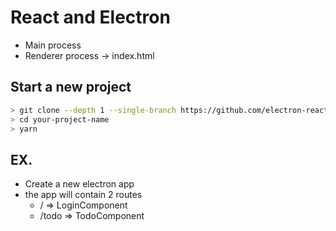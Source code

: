 # React and Electron

- Main process
- Renderer process -> index.html

## Start a new project

```bash
> git clone --depth 1 --single-branch https://github.com/electron-react-boilerplate/electron-react-boilerplate.git your-project-name
> cd your-project-name
> yarn
```

## EX.

- Create a new electron app
- the app will contain 2 routes
  - /    => LoginComponent
  - /todo   => TodoComponent

